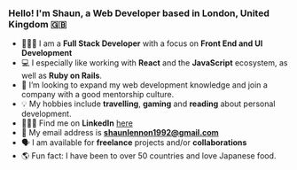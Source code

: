 ### Hello! I'm Shaun, a Web Developer based in London, United Kingdom 🇬🇧

- 👨🏻‍💻 I am a **Full Stack Developer** with a focus on **Front End and UI Development**
- 💻 I especially like working with **React** and the **JavaScript** ecosystem, as well as **Ruby on Rails**.
- 💼 I’m looking to expand my web development knowledge and join a company with a good mentorship culture.
- 💡 My hobbies include **travelling**, **gaming** and **reading** about personal development.
- 👨🏻‍💼 Find me on **LinkedIn** [here](https://www.linkedin.com/in/mrshaunlennon/)
- 📩 My email address is **shaunlennon1992@gmail.com**
- 🗣 I am available for **freelance** projects and/or **collaborations**
- 🌎 Fun fact: I have been to over 50 countries and love Japanese food.
